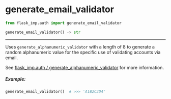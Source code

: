 # generate_email_validator

```python
from flask_imp.auth import generate_email_validator
```

```python
generate_email_validator() -> str
```

---

Uses `generate_alphanumeric_validator` with a length of 8 to
generate a random alphanumeric value for the specific use of
validating accounts via email.

See [flask_imp.auth / generate_alphanumeric_validator](../Auth/flask_imp_auth-generate_alphanumeric_validator.md)
for more information.

##### Example:

```python
generate_email_validator()  # >>> 'A1B2C3D4'
```


